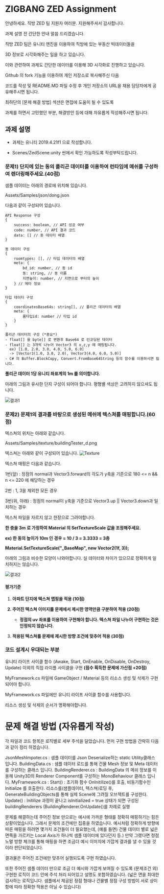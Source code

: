 # ZIGBANG ZED Assignment

안녕하세요. 직방 ZED 팀 지원자 여러분. 지원해주셔서 감사합니다.

과제 설명 전 간단한 안내 말씀 드리겠습니다.

직방 ZED 팀은 유니티 엔진을 이용하여 직방에 있는 부동산 빅데이터들을

3D 정보로 시각화해주는 일을 하고 있습니다.

이와 관련하여 과제도 간단한 데이터를 이용해 3D 시각화로 진행하고 있습니다.

Github 의 fork 기능을 이용하여 개인 저장소로 복사해주신 다음 

코드를 작성 및 README.MD 파일 수정 후 개인 저장소의 URL을 채용 담당자에게 공유해주시면 됩니다.

최하단의 [문제 해결 방법] 섹션은 면접에 도움이 될 수 있도록

과제를 하면서 고민했던 부분, 해결방안 등에 대해 자유롭게 작성해주시면 됩니다.

## 과제 설명

- 과제는 유니티 2019.4.21f1 으로 작성합니다.

- Scenes/ZedScene.unity 씬에서 확인 가능하도록 작성부탁드립니다.

### 문제1) 단지에 있는 동의 폴리곤 데이터를 이용하여 런타임에 메쉬를 구성하여 렌더링해주세요.(40점)

샘플 데이터는 아래의 경로에 위치해 있습니다.

Assets/Samples/json/dong.json

다음과 같이 구성되어 있습니다.

```
API Response 구성
{
    success: boolean, // API 성공 여부
    code: number, // API 결과 코드
    data: [] // 동 데이터 배열
}

동 데이터 구성
{
    roomtypes: [], // 타입 데이터의 배열
    meta: {
        bd_id: number, // 동 id
        동: string, // 동 이름
        지면높이: number, // 지면으로 부터의 높이
    } // 메타 정보
}

타입 데이터 구성
{
    coordinatesBase64s: string[], // 폴리곤 데이터의 배열
    meta: {
        룸타입id: number // 타입 id
    }
}

폴리곤 데이터의 구성 (*중요*)
- float[] 을 byte[] 로 변환후 Base64 로 인코딩된 데이터
- float[] 는 3개씩 나누어 Vector3 의 x,z,y 에 매핑됩니다.
  ex) [1.0, 2.0, 3.0, 4.0, 5.0, 6.0]
  -> [Vector3(1.0, 3.0, 2.0), Vector3(4.0, 6.0, 5.0)]
- C# 의 Buffer.BlockCopy, Convert.FromBase64String 등의 함수를 이용하시면 됩니다.
```
**폴리곤 데이터 1당 유니티 좌표계의 1m 를 의미합니다.**

아래의 그림과 유사한 단지 구성이 되어야 합니다. 평형별 색상은 고려하지 않으셔도 됩니다.

![결과1](https://i.imgur.com/vcmmiid.png)



### 문제2) 문제1의 결과를 바탕으로 생성된 메쉬에 텍스쳐를 매핑합니다.(60점)

텍스쳐의 위치는 아래와 같습니다.

Assets/Samples/texture/buildingTester_d.png

텍스쳐는 아래와 같이 구성되어 있습니다.
![Texture](https://i.imgur.com/srIPHBq.png)


텍스쳐 매핑은 다음과 같습니다.

1번(앞) : 정점의 normal과 Vector3.forward의 각도가 y축을 기준으로 180 <= n && n <= 220 에 해당하는 경우

2번 : 1, 3을 제외한 모든 경우

3번(위, 아래) : 정점의 normal이 y축을 기준으로 Vector3.up || Vector3.down과 일치하는 경우


텍스쳐 파일을 자르지 않고 한장으로 그려야합니다. 

**한 층을 3m 로 가정하여 Material 의 SetTextureScale 값을 조정해주세요.**

**ex) 한 동의 높이가 10m 인 경우 = 10 / 3 = 3.3333 = 3층**

**Material.SetTextureScale("_BaseMap", new Vector2(1f, 3));**

아래의 그림과 비슷한 모양이 나와야합니다. 실 데이터와 차이가 있으므로 정확하게 일치하지는 않습니다.

![결과2](https://i.imgur.com/gbjA93E.png)

#### 평가기준

1. <b>아파트 단지에 텍스쳐 맵핑을 적용 (10점)

2. 주어진 텍스쳐 이미지를 문제에서 제시한 영역만큼 구분하여 적용 (20점)
   * 정점의 uv 좌표를 이용하여 구현해야 합니다. 텍스쳐 파일 나누어 구현하는 것은 인정되지 않습니다.

3. 적용된 텍스쳐를 문제에 제시한 방향 조건에 맞추어 적용 (30점)</b>

### 코드 설계시 우대되는 부분

유니티 라이프 사이클 함수 (Awake, Start, OnEnable, OnDisable, OnDestroy, Update) 이외의 직접 라이플 사이클을 구현 <b>(점수 획득한 문제에 가산점 +20점)</b>

MyFramework.cs 파일에 GameObject / Material 등의 리소스 생성 및 삭제가 구현되어야 합니다.

MyFramework.cs 파일에만 유니티 라이프 사이클 함수를 사용합니다.

리소스 생성 및 삭제의 순서가 명확해야합니다.

# 문제 해결 방법 (자유롭게 작성)

각 파일과 코드 항목은 로직별로 세부 주석을 달았습니다.
먼저 구현 방법을 간략히 다음과 같이 정리 하겠습니다. 

JsonMeshImpoter.cs : 샘플 데이터를 Json Deserialize하는 static Utility클래스 입니다.
BuildingData.cs : 샘플 데이터 로드를 통해 건물 Mesh 정보 및 Meta 데이터를 구성하는 클래스 입니다.
BuildingRenderer.cs : BuildingData 의 메쉬 정보를 이용헤 Unity3D의 Renderer Component를 구성하는 MonoBehaviour 클래스 입니다.
MyFramework.cs :
 Start() : 초기화 함수 OnInitilize()를 호출, 비동기함수인 Initialize 를 호출한다. 리소스를(샘플데이터, 텍스쳐)로딩 후, GenerateBuildingObjects를 통해 실제 Scene에 그려질 오브젝트를 구성한다.
 Update() : Initilize 과정이 끝나고 isInitialized = true 상태가 되면 구성된 buildingRenderers (BuildingRenderer.OnUpdate()를 차례로 실행
 
 
 문제를 해결하는데 주어진 정보 만으로는 예시에 가까운 형태를 정확히 매핑하기는 힘든 상황이었습니다. 
 그래서 문제의 조건에만 집중을 하였습니다.
 예시처럼 정확하게 방향에 따른 매핑을 하려면 몇가지 조건들이 더 필요했는데, (예를 들면) 건물 데이터 별로 넓은 면쪽을 가르키는 Local Axis가 하나씩 샘플 데이터에 있다던지 등.)
 만약 그랬다면 정점 노멀 방향 체크를 통해 매핑을 하면 조금더 예시 이미지에 가깝게 결과를 낼 수 있을 것이라 판단되었습니다.
 
 결과물은 주어진 조건에만 맞추어 실행되도록 구현 하였습니다.
 
 또한 
 주어진 샘플 데이터 만으로 조금 더 예시와 가깝게 보여질 수 있도록 (문제조건 외) 구현한 로직이 코드 안에 주석 처리 되어있고 설명도 포함하였습니다. 
 (넓은 면을 최대한 검사하는 로직입니다. 샘플에서 제공된 정점 형태나 건물별 정점 구성 방법이 서로 상이 함에 따라 정확한 적용은 아닐 수 있습니다)
 
 
 
